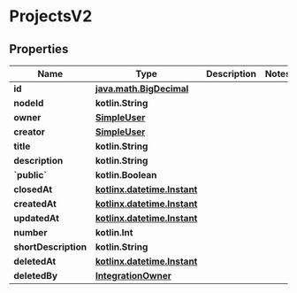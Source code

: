 
# ProjectsV2

## Properties
Name | Type | Description | Notes
------------ | ------------- | ------------- | -------------
**id** | [**java.math.BigDecimal**](java.math.BigDecimal.md) |  | 
**nodeId** | **kotlin.String** |  | 
**owner** | [**SimpleUser**](SimpleUser.md) |  | 
**creator** | [**SimpleUser**](SimpleUser.md) |  | 
**title** | **kotlin.String** |  | 
**description** | **kotlin.String** |  | 
**&#x60;public&#x60;** | **kotlin.Boolean** |  | 
**closedAt** | [**kotlinx.datetime.Instant**](kotlinx.datetime.Instant.md) |  | 
**createdAt** | [**kotlinx.datetime.Instant**](kotlinx.datetime.Instant.md) |  | 
**updatedAt** | [**kotlinx.datetime.Instant**](kotlinx.datetime.Instant.md) |  | 
**number** | **kotlin.Int** |  | 
**shortDescription** | **kotlin.String** |  | 
**deletedAt** | [**kotlinx.datetime.Instant**](kotlinx.datetime.Instant.md) |  | 
**deletedBy** | [**IntegrationOwner**](IntegrationOwner.md) |  | 



